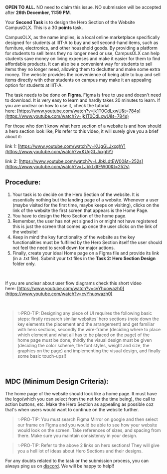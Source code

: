 **OPEN TO ALL.**
NO need to claim this issue.
NO submission will be accepted after **26th December, 11:59 PM**.

Your **Second Task** is to design the Hero Section of the Website CampusOLX. This is a 30 **points** task.

CampusOLX, as the name implies, is a local online marketplace specifically designed for students at IIIT-A to buy and sell second-hand items, such as furniture, electronics, and other household goods. By providing a platform for students to sell items they no longer need or use, CampusOLX can help students save money on living expenses and make it easier for them to find affordable products. It can also be a convenient way for students to sell items they no longer need, allowing them to declutter and make some extra money. The website provides the convenience of being able to buy and sell items directly with other students on campus may make it an appealing option for students at IIIT-A.

The task needs to be done on **Figma**. Figma is free to use and doesn't need to download. It is very easy to learn and hardly takes 20 minutes to learn. If you are unclear on how to use it, check the tutorial here: [https://www.youtube.com/watch?v=jk1T0CdLxwU&t=784s](https://www.youtube.com/watch?v=jk1T0CdLxwU&t=784s)

For those who don’t know what hero section of a website is and how should a hero section look like, Pls refer to this video, it will surely give you a brief about it:

link 1: [https://www.youtube.com/watch?v=KUgGLJxxghY](https://www.youtube.com/watch?v=KUgGLJxxghY)

link 2: [https://www.youtube.com/watch?v=LJbkLdtEW00&t=252s](https://www.youtube.com/watch?v=LJbkLdtEW00&t=252s)

## Procedure:

1. Your task is to decide on the Hero Section of the website. It is essentially nothing but the landing page of a website. Whenever a user (maybe visited for the first time, maybe keeps on visiting), clicks on the link of the website the first screen that appears is the Home Page.
2. You have to design the Hero Section of the home page. 
3. Remember, the user has not yet signed in or might not have registered this is just the screen that comes up once the user clicks on the link of the website!
4. Keep in mind the key functionality of the website as the key functionalities must be fulfilled by the Hero Section itself the user should not feel the need to scroll down for major actions.
5. Finally, create your ideal Home page on a Figma file and provide its link (in a .txt file). Submit your txt files in the **Task 2: Hero Section Design** folder only.

</br>

If you are unclear about user flow diagrams check this short video here: [https://www.youtube.com/watch?v=cvYhuowazh0](https://www.youtube.com/watch?v=cvYhuowazh0)

</br>

> ✨PRO-TIP: Designing any piece of UI requires the following basic steps: firstly research similar websites’ hero sections (note down the key elements the placement and the arrangement) and get familiar with hero sections, secondly the wire-frame (deciding where to place which element and what all has to be placed on the page) of the home page must be done, thirdly the visual design must be given (deciding the color scheme, the font styles, weight and size, the graphics on the page) and implementing the visual design, and finally some basic touch-ups!!
> 

</br>

## **MDC (Minimum Design Criteria):**

The home page of the website should look like a home page. It must have the logo(which you can select from the net for the time being), the call to action buttons, etc. Make the Hero Section as appealing as possible coz that's when users would want to continue on the website further.

> ✨PRO-TIP: You must search Figma Mirror on google and then select our frame on Figma and you would be able to see how your website would look on the screen. Take references of sizes, and spacing from there. Make sure you maintain consistency in your design.
> 

> ✨PRO-TIP: Refer to the above 2 links on hero sections! They will give you a hell lot of ideas about Hero Sections and their designs.
> 

For any doubts related to the task or the submission process, you can always ping us on [discord](https://discord.com/channels/885149696249708635/1052176133954744391).  We will be happy to help!!